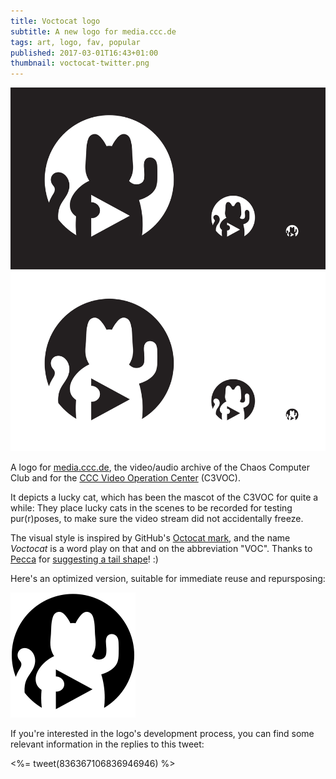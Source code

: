 ```yaml
---
title: Voctocat logo
subtitle: A new logo for media.ccc.de
tags: art, logo, fav, popular
published: 2017-03-01T16:43+01:00
thumbnail: voctocat-twitter.png
---
```


[![voctocat](voctocat-sample.svg)](voctocat-sample.svg)

A logo for [media.ccc.de](https://media.ccc.de), the video/audio archive of the Chaos Computer Club and for the [CCC Video Operation Center](https://c3voc.de/) (C3VOC).

It depicts a lucky cat, which has been the mascot of the C3VOC for quite a while: They place lucky cats in the scenes to be recorded for testing pur(r)poses, to make sure the video stream did not accidentally freeze.

The visual style is inspired by GitHub's [Octocat mark](https://github.com/logos), and the name *Voctocat* is a word play on that and on the abbreviation "VOC". Thanks to [Pecca](https://twitter.com/pecc0r) for [suggesting a tail shape](https://twitter.com/Pecc0r/status/836517783668211712)! :)

Here's an optimized version, suitable for immediate reuse and repursposing:

[![voctocat](voctocat.svg)](voctocat.svg)

If you're interested in the logo's development process, you can find some relevant information in the replies to this tweet:

<%= tweet(836367106836946946) %>
